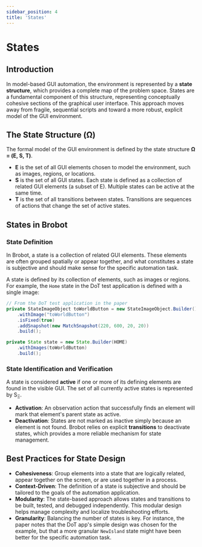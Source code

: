 ```yaml
---
sidebar_position: 4
title: 'States'
---
```


# States

## Introduction

In model-based GUI automation, the environment is represented by a **state structure**, which provides a complete map of the problem space. States are a fundamental component of this structure, representing conceptually cohesive sections of the graphical user interface. This approach moves away from fragile, sequential scripts and toward a more robust, explicit model of the GUI environment.

## The State Structure (Ω)

The formal model of the GUI environment is defined by the state structure **Ω = (E, S, T)**.

* **E** is the set of all GUI elements chosen to model the environment, such as images, regions, or locations.
* **S** is the set of all GUI states. Each state is defined as a collection of related GUI elements (a subset of E). Multiple states can be active at the same time.
* **T** is the set of all transitions between states. Transitions are sequences of actions that change the set of active states.

## States in Brobot

### State Definition
In Brobot, a state is a collection of related GUI elements. These elements are often grouped spatially or appear together, and what constitutes a state is subjective and should make sense for the specific automation task.

A state is defined by its collection of elements, such as images or regions. For example, the `Home` state in the DoT test application is defined with a single image:

```java
// From the DoT test application in the paper
private StateImageObject toWorldButton = new StateImageObject.Builder()
    .withImage("toWorldButton")
    .isFixed(true)
    .addSnapshot(new MatchSnapshot(220, 600, 20, 20))
    .build(); 

private State state = new State.Builder(HOME)
    .withImages(toWorldButton)
    .build(); 
```

### State Identification and Verification

A state is considered **active** if one or more of its defining elements are found in the visible GUI. The set of all currently active states is represented by S<sub>Ξ</sub>.

* **Activation**: An observation action that successfully finds an element will mark that element's parent state as active.
* **Deactivation**: States are not marked as inactive simply because an element is not found. Brobot relies on explicit **transitions** to deactivate states, which provides a more reliable mechanism for state management.

## Best Practices for State Design

* **Cohesiveness**: Group elements into a state that are logically related, appear together on the screen, or are used together in a process.
* **Context-Driven**: The definition of a state is subjective and should be tailored to the goals of the automation application.
* **Modularity**: The state-based approach allows states and transitions to be built, tested, and debugged independently. This modular design helps manage complexity and localize troubleshooting efforts.
* **Granularity**: Balancing the number of states is key. For instance, the paper notes that the DoT app's simple design was chosen for the example, but that a more granular `NewIsland` state might have been better for the specific automation task.